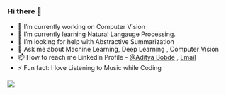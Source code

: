 ### Hi there 👋



- 🔭 I’m currently working on Computer Vision
- 🌱 I’m currently learning Natural Langauge Processing.
- 🤔 I’m looking for help with Abstractive Summarization
- 💬 Ask me about Machine Learning, Deep Learning , Computer Vision
- 📫 How to reach me LinkedIn Profile - [@Aditya Bobde](https://www.linkedin.com/in/aditya-bobde/ ) , [Email ](adityabobde19@gmail.com)
- ⚡ Fun fact: I love Listening to Music while Coding
 <img src = "https://github-readme-stats.vercel.app/api?username=Adi-19&&show_icons=true&title_color=ffffff&icon_color=bb2acf&text_color=daf7dc&bg_color=151515">
